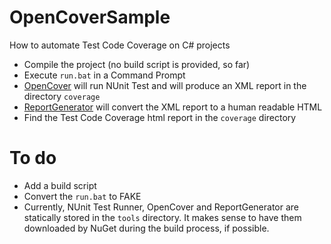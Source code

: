 # OpenCoverSample
How to automate Test Code Coverage on C# projects

* Compile the project (no build script is provided, so far)
* Execute `run.bat` in a Command Prompt
* [OpenCover](https://github.com/OpenCover/opencover) will run NUnit Test and will produce an XML report in the directory `coverage`
* [ReportGenerator](https://github.com/danielpalme/ReportGenerator) will convert the XML report to a human readable HTML 
* Find the Test Code Coverage html report in the `coverage` directory

# To do

* Add a build script
* Convert the `run.bat` to FAKE
* Currently, NUnit Test Runner, OpenCover and ReportGenerator are statically stored in the `tools` directory. It makes sense to have them downloaded by NuGet during the build process, if possible.